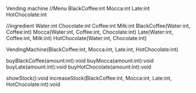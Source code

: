 Vending machine
//Menu
BlackCoffee:int
Mocca:int
Late:int
HotChocolate:int

//ingredient
Water:int
Chocolate:int
Coffee:int
Milk:int
BlackCoffee(Water:int, Coffee:int)
Mocca(Water:int, Coffee:int, Chocolate:int)
Late(Water:int, Coffee:int, Milk:int)
HotChocolate(Water:int, Chocolate:int)

VendingMachine(BlackCoffee:int, Mocca:int, Late:int, HotChocolate:int)

buyBlackCoffee(amount:int):void
buyMocca(amount:int):void
buyLate(amount:int):void
buyHotChocolate(amount:int):void

showStock():void
increaseStock(BlackCoffee:int, Mocca:int, Late:int, HotChocolate:int):void

